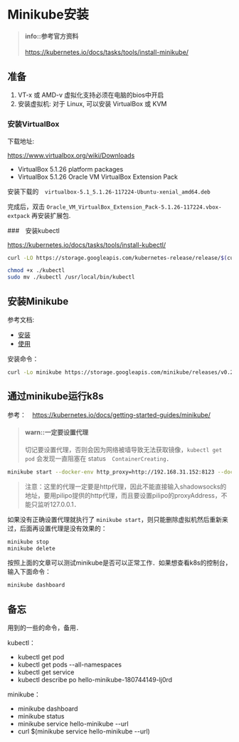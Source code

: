 # Minikube安装

> #### info::参考官方资料
>
> https://kubernetes.io/docs/tasks/tools/install-minikube/

## 准备

1. VT-x 或 AMD-v 虚拟化支持必须在电脑的bios中开启
2. 安装虚拟机: 对于 Linux, 可以安装 VirtualBox 或 KVM

### 安装VirtualBox

下载地址:

https://www.virtualbox.org/wiki/Downloads

- VirtualBox 5.1.26 platform packages
- VirtualBox 5.1.26 Oracle VM VirtualBox Extension Pack

安装下载的　`virtualbox-5.1_5.1.26-117224-Ubuntu-xenial_amd64.deb`

完成后，双击 `Oracle_VM_VirtualBox_Extension_Pack-5.1.26-117224.vbox-extpack` 再安装扩展包.

###　安装kubectl

https://kubernetes.io/docs/tasks/tools/install-kubectl/

```bash
curl -LO https://storage.googleapis.com/kubernetes-release/release/$(curl -s https://storage.googleapis.com/kubernetes-release/release/stable.txt)/bin/linux/amd64/kubectl

chmod +x ./kubectl
sudo mv ./kubectl /usr/local/bin/kubectl
```

## 安装Minikube

参考文档:

- [安装](https://github.com/kubernetes/minikube/releases)
- [使用](https://github.com/kubernetes/minikube/blob/v0.21.0/README.md)

安装命令：

```bash
curl -Lo minikube https://storage.googleapis.com/minikube/releases/v0.21.0/minikube-linux-amd64 && chmod +x minikube && sudo mv minikube /usr/local/bin/
```

## 通过minikube运行k8s

参考：　https://kubernetes.io/docs/getting-started-guides/minikube/

> #### warn::一定要设置代理
>
> 切记要设置代理，否则会因为网络被墙导致无法获取镜像，`kubectl get pod` 会发现一直阻塞在 status　`ContainerCreating`．

```bash
minikube start --docker-env http_proxy=http://192.168.31.152:8123 --docker-env https_proxy=http://192.168.31.152:8123 --docker-env no_proxy=localhost,127.0.0.1,::1,192.168.31.0/24,192.168.99.0/24
```

> 注意：这里的代理一定要是http代理，因此不能直接输入shadowsocks的地址，要用pilipo提供的http代理，而且要设置pilipo的proxyAddress，不能只监听127.0.0.1．

如果没有正确设置代理就执行了 `minikube start`，则只能删除虚拟机然后重新来过，后面再设置代理是没有效果的：

```bash
minikube stop
minikube delete
```

按照上面的文章可以测试minikube是否可以正常工作．如果想查看k8s的控制台，输入下面命令：

```bash
minikube dashboard
```

## 备忘

用到的一些的命令，备用．

kubectl：

- kubectl get pod
- kubectl get pods --all-namespaces
- kubectl get service
- kubectl describe po hello-minikube-180744149-lj0rd

minikube：

- minikube dashboard
- minikube status
- minikube service hello-minikube --url
- curl $(minikube service hello-minikube --url)
